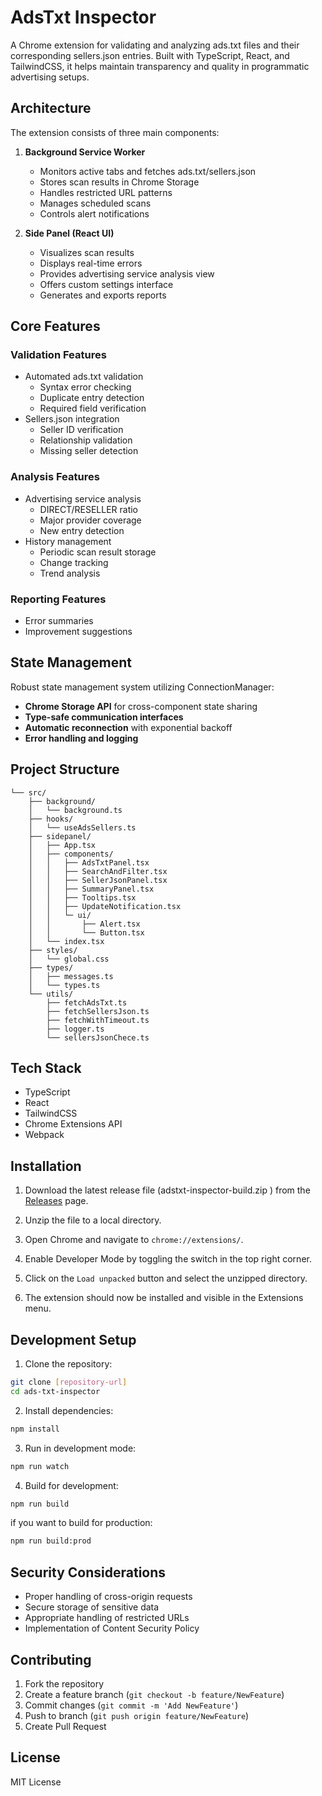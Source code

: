 # AdsTxt Inspector

A Chrome extension for validating and analyzing ads.txt files and their corresponding sellers.json entries. Built with TypeScript, React, and TailwindCSS, it helps maintain transparency and quality in programmatic advertising setups.

## Architecture

The extension consists of three main components:

1. **Background Service Worker**

   - Monitors active tabs and fetches ads.txt/sellers.json
   - Stores scan results in Chrome Storage
   - Handles restricted URL patterns
   - Manages scheduled scans
   - Controls alert notifications

2. **Side Panel (React UI)**
   - Visualizes scan results
   - Displays real-time errors
   - Provides advertising service analysis view
   - Offers custom settings interface
   - Generates and exports reports

## Core Features

### Validation Features

- Automated ads.txt validation
  - Syntax error checking
  - Duplicate entry detection
  - Required field verification
- Sellers.json integration
  - Seller ID verification
  - Relationship validation
  - Missing seller detection

### Analysis Features

- Advertising service analysis
  - DIRECT/RESELLER ratio
  - Major provider coverage
  - New entry detection
- History management
  - Periodic scan result storage
  - Change tracking
  - Trend analysis

### Reporting Features

- Error summaries
- Improvement suggestions

## State Management

Robust state management system utilizing ConnectionManager:

- **Chrome Storage API** for cross-component state sharing
- **Type-safe communication interfaces**
- **Automatic reconnection** with exponential backoff
- **Error handling and logging**

## Project Structure

```
└── src/
    ├── background/
    │   └── background.ts
    ├── hooks/
    │   └── useAdsSellers.ts
    ├── sidepanel/
    │   ├── App.tsx
    │   ├── components/
    │   │   ├── AdsTxtPanel.tsx
    │   │   ├── SearchAndFilter.tsx
    │   │   ├── SellerJsonPanel.tsx
    │   │   ├── SummaryPanel.tsx
    │   │   ├── Tooltips.tsx
    │   │   ├── UpdateNotification.tsx
    │   │   └─ ui/
    │   │       ├── Alert.tsx
    │   │       └── Button.tsx
    │   └── index.tsx
    ├── styles/
    │   └── global.css
    ├── types/
    │   ├── messages.ts
    │   └── types.ts
    └── utils/
        ├── fetchAdsTxt.ts
        ├── fetchSellersJson.ts
        ├── fetchWithTimeout.ts
        ├── logger.ts
        └── sellersJsonChece.ts
```

## Tech Stack

- TypeScript
- React
- TailwindCSS
- Chrome Extensions API
- Webpack

## Installation

1. Download the latest release file (adstxt-inspector-build.zip
   ) from the [Releases](https://github.com/miyaichi/adstxt-Inspector/releases/tag/latest-build) page.

2. Unzip the file to a local directory.

3. Open Chrome and navigate to `chrome://extensions/`.

4. Enable Developer Mode by toggling the switch in the top right corner.

5. Click on the `Load unpacked` button and select the unzipped directory.

6. The extension should now be installed and visible in the Extensions menu.

## Development Setup

1. Clone the repository:

```bash
git clone [repository-url]
cd ads-txt-inspector
```

2. Install dependencies:

```bash
npm install
```

3. Run in development mode:

```bash
npm run watch
```

4. Build for development:

```bash
npm run build
```

if you want to build for production:

```bash
npm run build:prod
```

## Security Considerations

- Proper handling of cross-origin requests
- Secure storage of sensitive data
- Appropriate handling of restricted URLs
- Implementation of Content Security Policy

## Contributing

1. Fork the repository
2. Create a feature branch (`git checkout -b feature/NewFeature`)
3. Commit changes (`git commit -m 'Add NewFeature'`)
4. Push to branch (`git push origin feature/NewFeature`)
5. Create Pull Request

## License

MIT License
